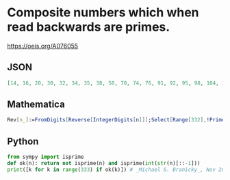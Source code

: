 # Composite numbers which when read backwards are primes\.
https://oeis.org/A076055
## JSON
```JSON
[14, 16, 20, 30, 32, 34, 35, 38, 50, 70, 74, 76, 91, 92, 95, 98, 104, 106, 110, 112, 118, 119, 124, 125, 128, 130, 133, 134, 136, 140, 142, 145, 146, 152, 160, 164, 166, 170, 172, 175, 182, 188, 194, 196, 200, 300, 301, 305, 310, 316, 320, 322, 325, 328, 332]
```
## Mathematica
```Mathematica
Rev[n_]:=FromDigits[Reverse[IntegerDigits[n]]];Select[Range[332],!PrimeQ[#] && PrimeQ[Rev[#]]&] (* _Jayanta Basu_, May 01 2013 *)
```
## Python
```Python
from sympy import isprime
def ok(n): return not isprime(n) and isprime(int(str(n)[::-1]))
print([k for k in range(333) if ok(k)]) # _Michael S. Branicky_, Nov 20 2021
```
